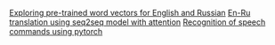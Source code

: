 [Exploring pre-trained word vectors for English and Russian](https://github.com/maya-ami/DL_notebooks/blob/master/exploring_word_vectors.ipynb)
[En-Ru translation using seq2seq model with attention](https://github.com/maya-ami/DL_notebooks/blob/master/en_RU_seq2seq_translation_using_attention.ipynb)
[Recognition of speech commands using pytorch](https://github.com/maya-ami/DL_notebooks/blob/master/speech_command_recognition_pytorch.ipynb)
